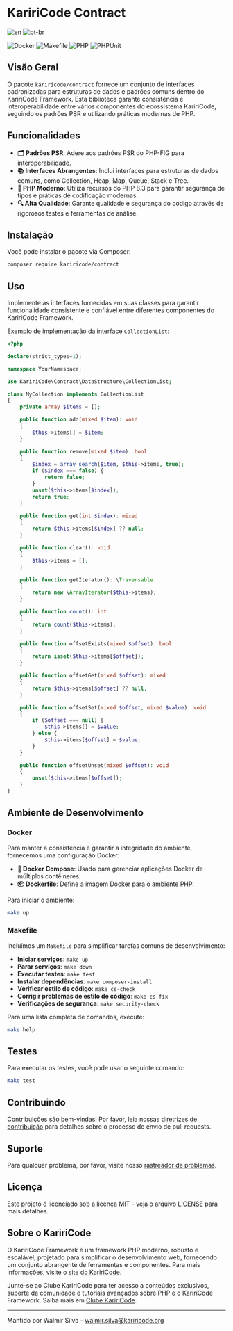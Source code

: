 # KaririCode Contract

[![en](https://img.shields.io/badge/lang-en-red.svg)](README.md)
[![pt-br](https://img.shields.io/badge/lang-pt--br-green.svg)](README.pt-br.md)

![Docker](https://img.shields.io/badge/Docker-2496ED?style=for-the-badge&logo=docker&logoColor=white)
![Makefile](https://img.shields.io/badge/Makefile-1D1D1D?style=for-the-badge&logo=gnu&logoColor=white)
![PHP](https://img.shields.io/badge/PHP-777BB4?style=for-the-badge&logo=php&logoColor=white)
![PHPUnit](https://img.shields.io/badge/PHPUnit-78E130?style=for-the-badge&logo=phpunit&logoColor=white)

## Visão Geral

O pacote `kariricode/contract` fornece um conjunto de interfaces padronizadas para estruturas de dados e padrões comuns dentro do KaririCode Framework. Esta biblioteca garante consistência e interoperabilidade entre vários componentes do ecossistema KaririCode, seguindo os padrões PSR e utilizando práticas modernas de PHP.

## Funcionalidades

- **🗂️ Padrões PSR**: Adere aos padrões PSR do PHP-FIG para interoperabilidade.
- **📚 Interfaces Abrangentes**: Inclui interfaces para estruturas de dados comuns, como Collection, Heap, Map, Queue, Stack e Tree.
- **🚀 PHP Moderno**: Utiliza recursos do PHP 8.3 para garantir segurança de tipos e práticas de codificação modernas.
- **🔍 Alta Qualidade**: Garante qualidade e segurança do código através de rigorosos testes e ferramentas de análise.

## Instalação

Você pode instalar o pacote via Composer:

```bash
composer require kariricode/contract
```

## Uso

Implemente as interfaces fornecidas em suas classes para garantir funcionalidade consistente e confiável entre diferentes componentes do KaririCode Framework.

Exemplo de implementação da interface `CollectionList`:

```php
<?php

declare(strict_types=1);

namespace YourNamespace;

use KaririCode\Contract\DataStructure\CollectionList;

class MyCollection implements CollectionList
{
    private array $items = [];

    public function add(mixed $item): void
    {
        $this->items[] = $item;
    }

    public function remove(mixed $item): bool
    {
        $index = array_search($item, $this->items, true);
        if ($index === false) {
            return false;
        }
        unset($this->items[$index]);
        return true;
    }

    public function get(int $index): mixed
    {
        return $this->items[$index] ?? null;
    }

    public function clear(): void
    {
        $this->items = [];
    }

    public function getIterator(): \Traversable
    {
        return new \ArrayIterator($this->items);
    }

    public function count(): int
    {
        return count($this->items);
    }

    public function offsetExists(mixed $offset): bool
    {
        return isset($this->items[$offset]);
    }

    public function offsetGet(mixed $offset): mixed
    {
        return $this->items[$offset] ?? null;
    }

    public function offsetSet(mixed $offset, mixed $value): void
    {
        if ($offset === null) {
            $this->items[] = $value;
        } else {
            $this->items[$offset] = $value;
        }
    }

    public function offsetUnset(mixed $offset): void
    {
        unset($this->items[$offset]);
    }
}
```

## Ambiente de Desenvolvimento

### Docker

Para manter a consistência e garantir a integridade do ambiente, fornecemos uma configuração Docker:

- **🐳 Docker Compose**: Usado para gerenciar aplicações Docker de múltiplos contêineres.
- **📦 Dockerfile**: Define a imagem Docker para o ambiente PHP.

Para iniciar o ambiente:

```bash
make up
```

### Makefile

Incluímos um `Makefile` para simplificar tarefas comuns de desenvolvimento:

- **Iniciar serviços**: `make up`
- **Parar serviços**: `make down`
- **Executar testes**: `make test`
- **Instalar dependências**: `make composer-install`
- **Verificar estilo de código**: `make cs-check`
- **Corrigir problemas de estilo de código**: `make cs-fix`
- **Verificações de segurança**: `make security-check`

Para uma lista completa de comandos, execute:

```bash
make help
```

## Testes

Para executar os testes, você pode usar o seguinte comando:

```bash
make test
```

## Contribuindo

Contribuições são bem-vindas! Por favor, leia nossas [diretrizes de contribuição](CONTRIBUTING.md) para detalhes sobre o processo de envio de pull requests.

## Suporte

Para qualquer problema, por favor, visite nosso [rastreador de problemas](https://github.com/Kariri-PHP-Framework/kariri-contract/issues).

## Licença

Este projeto é licenciado sob a licença MIT - veja o arquivo [LICENSE](LICENSE) para mais detalhes.

## Sobre o KaririCode

O KaririCode Framework é um framework PHP moderno, robusto e escalável, projetado para simplificar o desenvolvimento web, fornecendo um conjunto abrangente de ferramentas e componentes. Para mais informações, visite o [site do KaririCode](https://kariricode.org/).

Junte-se ao Clube KaririCode para ter acesso a conteúdos exclusivos, suporte da comunidade e tutoriais avançados sobre PHP e o KaririCode Framework. Saiba mais em [Clube KaririCode](https://kariricode.org/club).

---

Mantido por Walmir Silva - [walmir.silva@kariricode.org](mailto:walmir.silva@kariricode.org)
